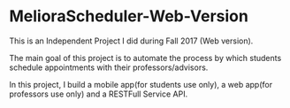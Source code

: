 # MelioraScheduler-Web-Version
This is an Independent Project I did during Fall 2017 (Web version).

The main goal of this project is to automate the process by which students schedule appointments with their professors/advisors.

In this project, I build a mobile app(for students use only), a web app(for professors use only) and a RESTFull Service API.
